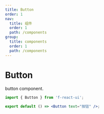 ```yaml
---
title: Button
order: 1
nav:
  title: 组件
  order: 1
  path: /components
group:
  title: components
  order: 1
  path: /components
---
```


<!-- 其他 Markdown 内容 -->

# Button

button component.

```jsx
import { Button } from 'f-react-ui';

export default () => <Button text="按钮" />;
```
